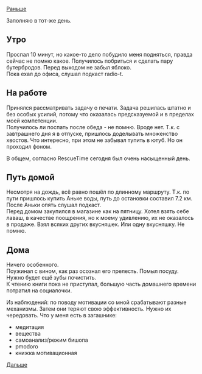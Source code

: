 [Раньше](2019.08.13.md)

Заполняю в тот-же день.
## Утро
Проспал 10 минут, но какое-то дело побудило меня подняться, правда сейчас не помню какое. Получилось побриться и сделать пару бутербродов. Перед выходом не забыл яблоко.  
Пока ехал до офиса, слушал подкаст radio-t.
## На работе
Принялся рассматривать задачу о печати. Задача решилась штатно и без особых усилий, потому что оказалась предсказуемой и в пределах моей компетенции.  
Получилось ли поспать после обеда - не помню. Вроде нет. Т.к. с завтрашнего дня я в отпуске, пришлось доделывать множенство хвостов. Что интересно, при этом не забывал тупить в ютуб. Но он проходил фоном.

В общем, согласно RescueTime сегодня был очень насыщенный день.
## Путь домой
Несмотря на дождь, всё равно пошёл по длинному маршруту. Т.к. по пути пришлось купить Аньке воды, путь до остановки составил 7.2 км.  
После Аньки опять слушал подкаст.  
Перед домом закупился в магазине как на пятницу. Хотел взять себе лаваш, в качестве поощрения, но к моему удивлению, их не оказалось в продаже. Взял всяких других вкусняшек. Или одну вкусняшку. Не помню.
## Дома
Ничего особенного.  
Поужинал с вином, как раз осознал его прелесть. Помыл посуду.  
Нужно будет ещё зубы почистить.  
К чтению книги пока не приступал, большую часть домашнего времени потратил на социалочки.

Из наблюдений: по поводу мотивации со мной срабатывают разные механизмы. Затем они теряют свою эффективность. Нужно их чередовать. Что у меня есть в загашнике:
  - медитация
  - вещества
  - самоанализ/режим бишопа
  - pmodoro
  - книжка мотивационная

[Дальше](2019.08.15.md)